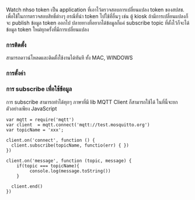 

Watch nhso token เป็น application ที่เอาไว้ตรวจสอบการเปลี่ยนแปลง token ของสปสช. เพื่อใช้ในการตรวจสอบสิทธิ์ต่างๆ กรณีที่นำ token ไปใช้ที่อื่นๆ เช่น ตู้ kiosk  ถ้ามีการเปลี่ยนแปลงก็จะ publish ข้อมูล token ออกไป ปลายทางที่อยากได้ข้อมูลก็แค่ subscribe topic ที่ตั้งไว้ก็จะได้ข้อมูล token ใหม่ทุกครั้งที่มีการเปลี่ยนแปลง


### การติดตั้ง

สามารถดาวน์โหลดและติดตั้งใช้งานได้ทันที ทั้ง MAC, WINDOWS

### การตั้งค่า


### การ subscribe เพื่อใช้ข้อมูล

การ subscribe สามารถทำได้ทุกๆ ภาษาที่มี lib MQTT Client ก็สามารถใช้ได้ ในที่นี้จะยกตัวอย่างเพียง JavaScript 

```
var mqtt = require('mqtt')
var client  = mqtt.connect('mqtt://test.mosquitto.org')
var topicName = 'xxx';
 
client.on('connect', function () {
  client.subscribe(topicName, functio(err) { })
})
 
client.on('message', function (topic, message) {
    if(topic === topicName){
         console.log(message.toString())
    }
 
  client.end()
})
```
